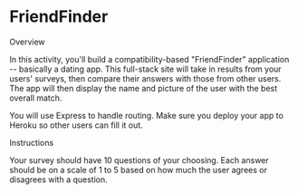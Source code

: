 # FriendFinder

Overview

In this activity, you'll build a compatibility-based "FriendFinder" application -- basically a dating app. This full-stack site will take in results from your users' surveys, then compare their answers with those from other users. The app will then display the name and picture of the user with the best overall match. 

You will use Express to handle routing. Make sure you deploy your app to Heroku so other users can fill it out.

Instructions


Your survey should have 10 questions of your choosing. Each answer should be on a scale of 1 to 5 based on how much the user agrees or disagrees with a question.
